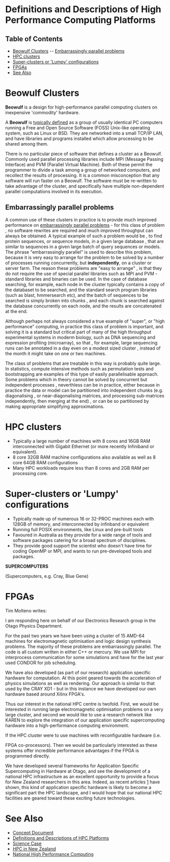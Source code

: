 # Definitions and Descriptions of High Performance Computing Platforms

## Table of Contents 
 - [Beowulf Clusters](#beowulf-clusters)
-- [Embarrassingly parallel problems](#embarrassingly-parallel-problems)
- [HPC clusters](#hpc-clusters)
- [Super-clusters or 'Lumpy' configurations](#super-clusters-or-'lumpy'-configurations)
- [FPGAs](#fpgas)
- [See Also](#see-also)
# Beowulf Clusters

**Beowulf** is a design for high-performance parallel computing clusters on inexpensive 'commodity' hardware. 

A **Beowulf** is [typically defined](http://en.wikipedia.org/wiki/Beowulf_cluster) as a group of usually identical PC computers running a Free and Open Source Software (FOSS) Unix-like operating system, such as Linux or BSD. They are networked into a small TCP/IP LAN, and have libraries and programs installed which allow processing to be shared among them.

There is no particular piece of software that defines a cluster as a Beowulf. Commonly used parallel processing libraries include MPI (Message Passing Interface) and PVM (Parallel Virtual Machine). Both of these permit the programmer to divide a task among a group of networked computers, and recollect the results of processing. It is a common misconception that any software will run faster on a Beowulf.  The software must be re-written to take advantage of the cluster, and specifically have multiple non-dependent parallel computations involved in its execution.

## Embarrassingly parallel problems

A common use of these clusters in practice is to provide much improved performance on [embarrassingly parallel problems](http://en.wikipedia.org/wiki/Embarrassingly_parallel_problem) - for this class of problem , no software rewrites are required and much improved throughput can always be obtained.  A typical example of such a problem would be , to find protein sequences, or sequence models, in a given large database , that are similar to sequences in a given large batch of query sequences or models. The phrase "embarrassingly parallel" is used to describe this problem, because it is very easy to arrange for the problem to be solved by a number of processes running concurrently, but **independently**, on a cluster or server farm. The reason these problems are "easy to arrange" , is that they do not require the use of special parallel libraries such as MPI and PVM - standard libraries and binaries can be used.  In the case of database searching, for example, each node in the cluster typically contains a copy of the databaset to be searched, and the standard search program libraries (such as blast, hmmersearch etc), and the batch of sequences to be searched is simply broken into chunks , and each chunk is searched against the database concurrently on each node, and the results are concatenated at the end.

Although perhaps not always considered a true example of "super", or "high performance" computing, in practice this class of problem is important, and solving it is a standard but critical part of many of the high throughput experimental systems in moderm biology, such as DNA sequencing and expression profiling (microarray), so that , for example, large sequencing runs can be annotated in a day even on a modest sized cluster , instead of the month it might take on one or two machines.

The class of problems that are treatable in this way is probably quite large. In statistics, compute intensive methods such as permutation tests and bootstrapping are examples of this type of easily parallelisable approach.  Some problems which in theory cannot be solved by concurrent but independent processes , neverthless can be in practice, either because in practice the data or model can be partitioned into independent chunks (e.g. diagonalising , or near-diagonalising matrices, and processing sub-matrices independently, then merging at the end) , or can be so partitioned by making appropriate simplifying approximations. 

# HPC clusters

- Typically a large number of machines with 8 cores and 16GB RAM interconnected with Gigabit Ethernet (or more recently Infiniband or equivalent).
- 8 core 32GB RAM machine configurations also available as well as 8 core 64GB RAM configurations
- Many HPC workloads require less than 8 cores and 2GB RAM per processing core.

# Super-clusters or 'Lumpy' configurations

- Typically made up of numerous 16 or 32-PROC machines each with 128GB of memory, and interconnected by infinband or equivalent
- Running full POSIX environments, like Linux and pre-built tools
- Favoured in Australia as they provide for a wide range of tools and software packages catering for a broad spectrum of disciplines.
- They provide good support the scientist who doesn't have time for coding OpenMP or MPI, and wants to run pre-developed tools and packages.

**SUPERCOMPUTERS**

(Supercomputers, e.g. Cray, Blue Gene)

# FPGAs

Tim Molteno writes:

I am responding here on behalf of our Electronics Research group in the Otago Physics Department.

For the past two years we have been using a cluster of 15 AMD-64 machines for electromagnetic optimisation and logic design synthesis problems. The majority of these problems are embarrassingly parallel. The code is all custom written in either C++ or mercury. We use MPI for interprocess communication for some simulations and have for the last year used CONDOR for job scheduling.

We have also developed (as part of our research) application specific hardware for computation. At this point geared towards the acceleration of physics simulations as well as rendering.  Our approach is similar to that used by the CRAY XD1 - but in this instance we have developed our own hardware based around Xilinx FPGA's. 

Thus our interest in the national HPC centre is twofold. First, we would be interested in running large electromagnetic optimisation problems on a very large cluster, and second we would like to use a research network like KAREN to explore the integration of our application specific supercomputing hardware into a high-performance computing environment.

If the HPC cluster were to use machines with reconfigurable hardware (i.e. 

FPGA co-processors). Then we would be particularly interested as these systems offer incredible performance advantages if the FPGA is programmed directly. 

We have developed several frameworks for Application Specific Supercomputing in Hardware at Otago, and see the development of a national HPC infrastructure as an excellent opportunity to provide a focus for New Zealand researchers in this area. Indeed, as recent articles [1](https://reannz.atlassian.net/wiki/pages/createpage.action?spaceKey=BeSTGRID&title=1&linkCreation=true&fromPageId=3816950464) have shown, this kind of application specific hardware is likely to become a significant part the HPC landscape, and I would hope that our national HPC facilities are geared toward these exciting future technologies.

# See Also

- [Concept Document](https://reannz.atlassian.net/wiki/pages/createpage.action?spaceKey=BeSTGRID&title=Concept_Document_for_a_National_HPC_Facility&linkCreation=true&fromPageId=3816950464)
- [Definitions and Descriptions of HPC Platforms](https://reannz.atlassian.net/wiki/pages/createpage.action?spaceKey=BeSTGRID&title=Definitions_and_Descriptions_of_High_Performance_Computing_Platforms&linkCreation=true&fromPageId=3816950464)
- [Science Case](https://reannz.atlassian.net/wiki/pages/createpage.action?spaceKey=BeSTGRID&title=Science_Case_for_a_National_HPC_Facility&linkCreation=true&fromPageId=3816950464)
- [HPC in New Zealand](https://reannz.atlassian.net/wiki/pages/createpage.action?spaceKey=BeSTGRID&title=Current_High_Performance_Computing_Installations_in_New_Zealand&linkCreation=true&fromPageId=3816950464)
- [National High Performance Computing](https://reannz.atlassian.net/wiki/pages/createpage.action?spaceKey=BeSTGRID&title=National_High_Performance_Computing&linkCreation=true&fromPageId=3816950464)
